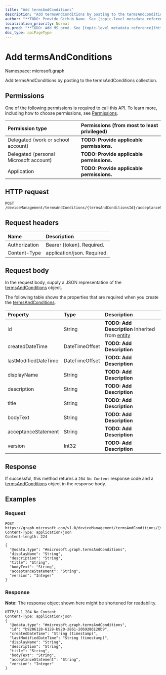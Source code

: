```yaml
---
title: "Add termsAndConditions"
description: "Add termsAndConditions by posting to the termsAndConditions collection."
author: "**TODO: Provide Github Name. See [topic-level metadata reference](https://msgo.azurewebsites.net/add/document/guidelines/metadata.html#topic-level-metadata)**"
localization_priority: Normal
ms.prod: "**TODO: Add MS prod. See [topic-level metadata reference](https://msgo.azurewebsites.net/add/document/guidelines/metadata.html#topic-level-metadata)**"
doc_type: apiPageType
---
```


# Add termsAndConditions

Namespace: microsoft.graph

Add termsAndConditions by posting to the termsAndConditions collection.

## Permissions
One of the following permissions is required to call this API. To learn more, including how to choose permissions, see [Permissions](/concepts/permissions-reference.md).

|Permission type|Permissions (from most to least privileged)|
|:---|:---|
|Delegated (work or school account)|**TODO: Provide applicable permissions.**|
|Delegated (personal Microsoft account)|**TODO: Provide applicable permissions.**|
|Application|**TODO: Provide applicable permissions.**|

## HTTP request

<!-- {
  "blockType": "ignored"
}
-->
``` http
POST /deviceManagement/termsAndConditions/{termsAndConditionsId}/acceptanceStatuses/{termsAndConditionsAcceptanceStatusId}/termsAndConditions/$ref
```

## Request headers
|Name|Description|
|:---|:---|
|Authorization|Bearer {token}. Required.|
|Content-Type|application/json. Required.|

## Request body
In the request body, supply a JSON representation of the [termsAndConditions](../resources/intune-termsandconditions.md) object.

The following table shows the properties that are required when you create the [termsAndConditions](../resources/intune-termsandconditions.md).

|Property|Type|Description|
|:---|:---|:---|
|id|String|**TODO: Add Description** Inherited from [entity](../resources/entity.md)|
|createdDateTime|DateTimeOffset|**TODO: Add Description**|
|lastModifiedDateTime|DateTimeOffset|**TODO: Add Description**|
|displayName|String|**TODO: Add Description**|
|description|String|**TODO: Add Description**|
|title|String|**TODO: Add Description**|
|bodyText|String|**TODO: Add Description**|
|acceptanceStatement|String|**TODO: Add Description**|
|version|Int32|**TODO: Add Description**|



## Response

If successful, this method returns a `204 No Content` response code and a [termsAndConditions](../resources/intune-termsandconditions.md) object in the response body.

## Examples

### Request
<!-- {
  "blockType": "request",
  "name": "create_termsandconditions_from_"
}
-->
``` http
POST https://graph.microsoft.com/v1.0/deviceManagement/termsAndConditions/{termsAndConditionsId}/acceptanceStatuses/{termsAndConditionsAcceptanceStatusId}/termsAndConditions/$ref
Content-Type: application/json
Content-length: 224

{
  "@odata.type": "#microsoft.graph.termsAndConditions",
  "displayName": "String",
  "description": "String",
  "title": "String",
  "bodyText": "String",
  "acceptanceStatement": "String",
  "version": "Integer"
}
```


### Response
**Note:** The response object shown here might be shortened for readability.
<!-- {
  "blockType": "response",
  "truncated": true,
  "@odata.type": "microsoft.graph.termsandconditions"
}
-->
``` http
HTTP/1.1 204 No Content
Content-Type: application/json
{
  "@odata.type": "#microsoft.graph.termsAndConditions",
  "id": "b9206128-6128-b920-2861-20b9286120b9",
  "createdDateTime": "String (timestamp)",
  "lastModifiedDateTime": "String (timestamp)",
  "displayName": "String",
  "description": "String",
  "title": "String",
  "bodyText": "String",
  "acceptanceStatement": "String",
  "version": "Integer"
}
```

